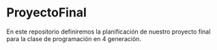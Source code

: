 # ProyectoFinal
En este repositorio definiremos la planificación de nuestro proyecto final para la clase de programación en 4 generación.
